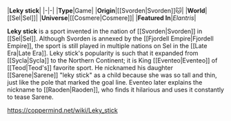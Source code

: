 |**Leky stick**|
|-|-|
|**Type**|Game|
|**Origin**|[[Svorden\|Svorden]]🐱︎|
|**World**|[[Sel\|Sel]]|
|**Universe**|[[Cosmere\|Cosmere]]|
|**Featured In**|*Elantris*|

**Leky stick** is a sport invented in the nation of [[Svorden\|Svorden]] in [[Sel\|Sel]]. Although Svorden is annexed by the [[Fjordell Empire\|Fjordell Empire]], the sport is still played in multiple nations on Sel in the [[Late Era\|Late Era]].
Leky stick's popularity is such that it expanded from [[Sycla\|Sycla]] to the Northern Continent; it is King [[Eventeo\|Eventeo]] of [[Teod\|Teod's]] favorite sport. He nicknamed his daughter [[Sarene\|Sarene]] "leky stick" as a child because she was so tall and thin, just like the pole that marked the goal line. Eventeo later explains the nickname to [[Raoden\|Raoden]], who finds it hilarious and uses it constantly to tease Sarene.



https://coppermind.net/wiki/Leky_stick